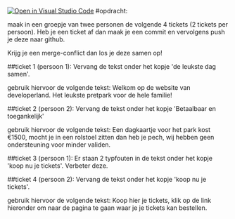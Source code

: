 [![Open in Visual Studio Code](https://classroom.github.com/assets/open-in-vscode-f059dc9a6f8d3a56e377f745f24479a46679e63a5d9fe6f495e02850cd0d8118.svg)](https://classroom.github.com/online_ide?assignment_repo_id=7487007&assignment_repo_type=AssignmentRepo)
#opdracht:

maak in een groepje van twee personen de volgende 4 tickets (2 tickets per persoon). Heb je een ticket af dan maak je een commit en vervolgens push je deze naar github.

Krijg je een merge-conflict dan los je deze samen op!

##ticket 1 (persoon 1):
Vervang de tekst onder het kopje 'de leukste dag samen'.

gebruik hiervoor de volgende tekst:
Welkom op de website van developerland. Het leukste pretpark voor de hele familie!


##ticket 2 (persoon 2):
Vervang de tekst onder het kopje 'Betaalbaar en toegankelijk'

gebruik hiervoor de volgende tekst:
Een dagkaartje voor het park kost €1500, mocht je in een rolstoel zitten dan heb je pech, wij hebben geen ondersteuning voor minder validen.

##ticket 3 (persoon 1):
Er staan 2 typfouten in de tekst onder het kopje 'koop nu je tickets'. Verbeter deze.

##ticket 4 (persoon 2):
Vervang de tekst onder het kopje 'koop nu je tickets'.

gebruik hiervoor de volgende tekst:
Koop hier je tickets, klik op de link hieronder om naar de pagina te gaan waar je je tickets kan bestellen.
